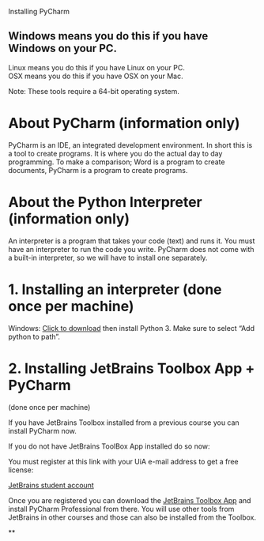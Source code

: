 

Installing PyCharm

## Windows means you do this if you have Windows on your PC.  
Linux means you do this if you have Linux on your PC.  
OSX means you do this if you have OSX on your Mac.

Note: These tools require a 64-bit operating system.

# About PyCharm (information only)

PyCharm is an IDE, an integrated development environment. In short this is a tool to create programs. It is where you do the actual day to day programming. To make a comparison; Word is a program to create documents, PyCharm is a program to create programs.

# About the Python Interpreter (information only)

An interpreter is a program that takes your code (text) and runs it. You must have an interpreter to run the code you write. PyCharm does not come with a built-in interpreter, so we will have to install one separately.

# 1. Installing an interpreter (done once per machine)

Windows: [Click to download](https://www.python.org/ftp/python/3.8.0/python-3.8.0-amd64.exe) then install Python 3. Make sure to select “Add python to path”.


# 2. Installing JetBrains Toolbox App + PyCharm  
(done once per machine)

If you have JetBrains Toolbox installed from a previous course you can install PyCharm now.

If you do not have JetBrains ToolBox App installed do so now:

You must register at this link with your UiA e-mail address to get a free license:

[JetBrains student account](https://www.jetbrains.com/shop/eform/students)

  Once you are registered you can download the [JetBrains Toolbox App](https://www.jetbrains.com/toolbox/app/) and install PyCharm Professional from there. You will use other tools from JetBrains in other courses and those can also be installed from the Toolbox.

**